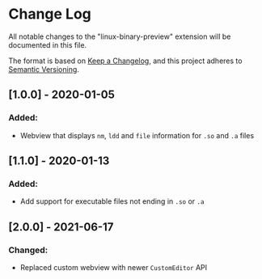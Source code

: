 # Change Log
All notable changes to the "linux-binary-preview" extension will be documented in this file.

The format is based on [Keep a Changelog](https://keepachangelog.com/en/1.0.0/),
and this project adheres to [Semantic Versioning](https://semver.org/spec/v2.0.0.html).

## [1.0.0] - 2020-01-05
### Added:
 * Webview that displays `nm`, `ldd` and `file` information for `.so` and `.a` files

## [1.1.0] - 2020-01-13
### Added:
 * Add support for executable files not ending in `.so` or `.a`
## [2.0.0] - 2021-06-17
### Changed:
 * Replaced custom webview with newer `CustomEditor` API